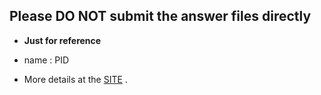 ## Please DO NOT submit the answer files directly

* **Just for reference**

* name : PID
* More details at the [SITE](https://github.com/signinme/tjoj_problems) .

